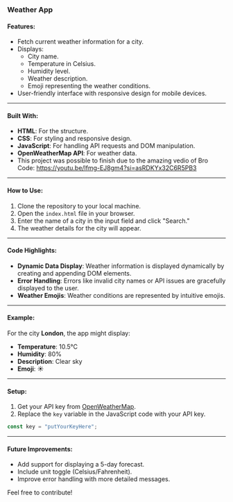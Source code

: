 ### Weather App

#### Features:
- Fetch current weather information for a city.
- Displays:
  - City name.
  - Temperature in Celsius.
  - Humidity level.
  - Weather description.
  - Emoji representing the weather conditions.
- User-friendly interface with responsive design for mobile devices.

---

#### Built With:
- **HTML**: For the structure.
- **CSS**: For styling and responsive design.
- **JavaScript**: For handling API requests and DOM manipulation.
- **OpenWeatherMap API**: For weather data.
- This project was possible to finish due to the amazing vedio of Bro Code: https://youtu.be/lfmg-EJ8gm4?si=asRDKYx32C6R5PB3

---

#### How to Use:
1. Clone the repository to your local machine.
2. Open the `index.html` file in your browser.
3. Enter the name of a city in the input field and click "Search."
4. The weather details for the city will appear.

---

#### Code Highlights:
- **Dynamic Data Display**: Weather information is displayed dynamically by creating and appending DOM elements.
- **Error Handling**: Errors like invalid city names or API issues are gracefully displayed to the user.
- **Weather Emojis**: Weather conditions are represented by intuitive emojis.

---

#### Example:
For the city **London**, the app might display:
- **Temperature**: 10.5°C
- **Humidity**: 80%
- **Description**: Clear sky
- **Emoji**: ☀️

---

#### Setup:
1. Get your API key from [OpenWeatherMap](https://openweathermap.org/).
2. Replace the `key` variable in the JavaScript code with your API key.

```javascript
const key = "putYourKeyHere";
```

---

#### Future Improvements:
- Add support for displaying a 5-day forecast.
- Include unit toggle (Celsius/Fahrenheit).
- Improve error handling with more detailed messages.

Feel free to contribute!
